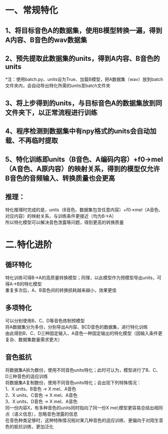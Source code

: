 <a name="UAD1Y"></a>
# 一、常规特化
<a name="nzx5U"></a>
## 1、将目标音色A的数据集，使用B模型转换一遍，得到A内容、B音色的wav数据集
<a name="D1grh"></a>
## 2、预先提取此数据集的units，得到A内容、B音色的units
*注：使用batch.py、units设为True、加载B模型，把A数据集（wav）放到batch文件夹内，会自动导出特化所需的units至batch文件夹
<a name="rNO1m"></a>
## 3、将上步得到的units，与目标音色A的数据集放到同文件夹下，以正常流程进行训练
<a name="dxzka"></a>
## 4、程序检测到数据集中有npy格式的units会自动加载、不再临时提取
<a name="daVPK"></a>
## 5、特化训练即units（B音色、A编码内容）+f0→mel（A音色、A原内容）的映射关系，得到的模型仅允许B音色的音频输入、转换质量也会更高

<a name="oVXfE"></a>
## 推理：
特化推理时完成的是，units（B音色、数据集包含任意内容）+f0→mel（A音色、对应内容）的映射关系，与训练条件更接近（均为B→A）<br />所以特化模型可以解决音色泄露等问题，得到更高的转换质量

<a name="Y6u5N"></a>
# 二.特化进阶
<a name="C4W7I"></a>
## 循环特化
特化训练可得B→A的高质量转换模型；同理，以此模型作为预模型导出units，可得A→B的特化模型<br />重复多次后，A、B音色间的转换损耗越来越小，效果更佳

<a name="wPdqg"></a>
## 多项特化
可以分别使用B、C、D等音色炼制预模型<br />将A数据集分为多份，分别导出A内容、BCD音色的数据集，进行特化训练<br />由此得到B、C、D三种固定输入、A音色一种固定输出的特化模型（因输入条件更复杂、数据集数量需求更大）

<a name="LRIPF"></a>
## 音色抵抗
将数据集A拆为数份，使用不同音色units特化；此时可认为，模型进行了B、C、D三种音色的适应训练<br />将数据集A复制数份，使用不同音色units特化；会出现下列特殊情况：<br />1、X units、B音色 → X mel、A音色<br />2、X units、C音色 → X mel、A音色<br />3、X units、D音色 → X mel、A音色<br />同一份内容X，有多种音色的units同时指向了同一份X mel;模型更容易总结出相同点（语义信息），忽略音色泄露的信息<br />在音色种类足够时，这种特殊情况相对某几种音色的适应训练、更偏向于对陌生音色的抵抗训练，更加泛化
